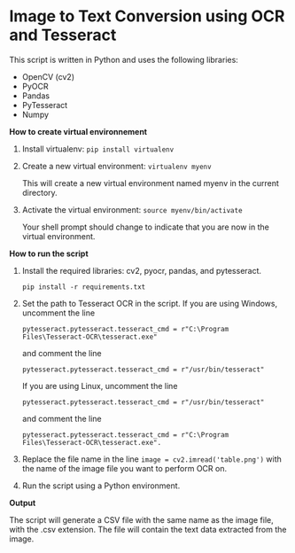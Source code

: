 # Image to Text Conversion using OCR and Tesseract

This script is written in Python and uses the following libraries:

- OpenCV (cv2)
- PyOCR
- Pandas
- PyTesseract
- Numpy

**How to create virtual environnement**
1. Install virtualenv:
    ```pip install virtualenv```
2. Create a new virtual environment:
    ```virtualenv myenv```
    
    This will create a new virtual environment named myenv in the current directory.

2. Activate the virtual environment:
    ```source myenv/bin/activate```
    
    Your shell prompt should change to indicate that you are now in the virtual environment.

**How to run the script**
1. Install the required libraries: cv2, pyocr, pandas, and pytesseract.
    ```
    pip install -r requirements.txt
    ```
    
2. Set the path to Tesseract OCR in the script. If you are using Windows, uncomment the line 

       pytesseract.pytesseract.tesseract_cmd = r"C:\Program Files\Tesseract-OCR\tesseract.exe"  

      and comment the line 

       pytesseract.pytesseract.tesseract_cmd = r"/usr/bin/tesseract"  

      If you are using Linux, uncomment the line 

       pytesseract.pytesseract.tesseract_cmd = r"/usr/bin/tesseract" 

      and comment the line 

       pytesseract.pytesseract.tesseract_cmd = r"C:\Program Files\Tesseract-OCR\tesseract.exe".


3. Replace the file name in the line ```image = cv2.imread('table.png')``` with the name of the image file you want to perform OCR on.

4. Run the script using a Python environment.

**Output**

The script will generate a CSV file with the same name as the image file, with the .csv extension. The file will contain the text data extracted from the image.
